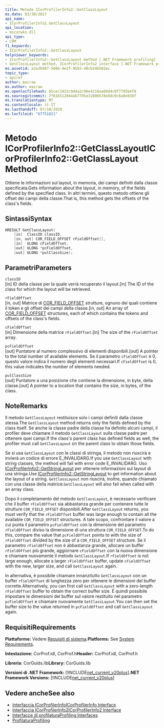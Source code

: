 ```yaml
---
title: Metodo ICorProfilerInfo2::GetClassLayout
ms.date: 03/30/2017
api_name:
- ICorProfilerInfo2.GetClassLayout
api_location:
- mscorwks.dll
api_type:
- COM
f1_keywords:
- ICorProfilerInfo2::GetClassLayout
helpviewer_keywords:
- ICorProfilerInfo2::GetClassLayout method [.NET Framework profiling]
- GetClassLayout method, ICorProfilerInfo2 interface [.NET Framework profiling]
ms.assetid: a3a36987-5666-4e2f-95b5-d0cb246502ec
topic_type:
- apiref
author: mairaw
ms.author: mairaw
ms.openlocfilehash: b5cec1022c9d4a2c96e4216aa09d4c0f7795b4f8
ms.sourcegitcommit: 7f616512044ab7795e32806578e8dc0c6a0e038f
ms.translationtype: MT
ms.contentlocale: it-IT
ms.lasthandoff: 07/10/2019
ms.locfileid: "67751821"
---
```

# <a name="icorprofilerinfo2getclasslayout-method"></a><span data-ttu-id="7132b-102">Metodo ICorProfilerInfo2::GetClassLayout</span><span class="sxs-lookup"><span data-stu-id="7132b-102">ICorProfilerInfo2::GetClassLayout Method</span></span>
<span data-ttu-id="7132b-103">Ottiene le informazioni sul layout, in memoria, dei campi definiti dalla classe specificata.</span><span class="sxs-lookup"><span data-stu-id="7132b-103">Gets information about the layout, in memory, of the fields defined by the specified class.</span></span> <span data-ttu-id="7132b-104">In altri termini, questo metodo ottiene gli offset dei campi della classe.</span><span class="sxs-lookup"><span data-stu-id="7132b-104">That is, this method gets the offsets of the class's fields.</span></span>  
  
## <a name="syntax"></a><span data-ttu-id="7132b-105">Sintassi</span><span class="sxs-lookup"><span data-stu-id="7132b-105">Syntax</span></span>  
  
```cpp  
HRESULT GetClassLayout(  
    [in]  ClassID classID,  
    [in, out] COR_FIELD_OFFSET rFieldOffset[],  
    [in]  ULONG cFieldOffset,  
    [out] ULONG *pcFieldOffset,  
    [out] ULONG *pulClassSize);  
```  
  
## <a name="parameters"></a><span data-ttu-id="7132b-106">Parametri</span><span class="sxs-lookup"><span data-stu-id="7132b-106">Parameters</span></span>  
 `classID`  
 <span data-ttu-id="7132b-107">[in] ID della classe per la quale verrà recuperato il layout.</span><span class="sxs-lookup"><span data-stu-id="7132b-107">[in] The ID of the class for which the layout will be retrieved.</span></span>  
  
 `rFieldOffset`  
 <span data-ttu-id="7132b-108">[in, out] Matrice di [COR_FIELD_OFFSET](../../../../docs/framework/unmanaged-api/metadata/cor-field-offset-structure.md) strutture, ognuno dei quali contiene il token e gli offset dei campi della classe.</span><span class="sxs-lookup"><span data-stu-id="7132b-108">[in, out] An array of [COR_FIELD_OFFSET](../../../../docs/framework/unmanaged-api/metadata/cor-field-offset-structure.md) structures, each of which contains the tokens and offsets of the class's fields.</span></span>  
  
 `cFieldOffset`  
 <span data-ttu-id="7132b-109">[in] Dimensione della matrice `rFieldOffset`.</span><span class="sxs-lookup"><span data-stu-id="7132b-109">[in] The size of the `rFieldOffset` array.</span></span>  
  
 `pcFieldOffset`  
 <span data-ttu-id="7132b-110">[out] Puntatore al numero complessivo di elementi disponibili.</span><span class="sxs-lookup"><span data-stu-id="7132b-110">[out] A pointer to the total number of available elements.</span></span> <span data-ttu-id="7132b-111">Se il parametro `cFieldOffset` è 0, questo valore indica il numero degli elementi necessari.</span><span class="sxs-lookup"><span data-stu-id="7132b-111">If `cFieldOffset` is 0, this value indicates the number of elements needed.</span></span>  
  
 `pulClassSize`  
 <span data-ttu-id="7132b-112">[out] Puntatore a una posizione che contiene la dimensione, in byte, della classe.</span><span class="sxs-lookup"><span data-stu-id="7132b-112">[out] A pointer to a location that contains the size, in bytes, of the class.</span></span>  
  
## <a name="remarks"></a><span data-ttu-id="7132b-113">Note</span><span class="sxs-lookup"><span data-stu-id="7132b-113">Remarks</span></span>  
 <span data-ttu-id="7132b-114">Il metodo `GetClassLayout` restituisce solo i campi definiti dalla classe stessa.</span><span class="sxs-lookup"><span data-stu-id="7132b-114">The `GetClassLayout` method returns only the fields defined by the class itself.</span></span> <span data-ttu-id="7132b-115">Se anche la classe padre della classe ha definito alcuni campi, il profiler deve chiamare il metodo `GetClassLayout` sulla classe padre per ottenere quei campi.</span><span class="sxs-lookup"><span data-stu-id="7132b-115">If the class's parent class has defined fields as well, the profiler must call `GetClassLayout` on the parent class to obtain those fields.</span></span>  
  
 <span data-ttu-id="7132b-116">Se si usa `GetClassLayout` con le classi di stringa, il metodo non riuscirà e invierà un codice di errore E_INVALIDARG.</span><span class="sxs-lookup"><span data-stu-id="7132b-116">If you use `GetClassLayout` with string classes, the method will fail with error code E_INVALIDARG.</span></span> <span data-ttu-id="7132b-117">Uso [ICorProfilerInfo2::GetStringLayout](../../../../docs/framework/unmanaged-api/profiling/icorprofilerinfo2-getstringlayout-method.md) per ottenere informazioni sul layout di una stringa.</span><span class="sxs-lookup"><span data-stu-id="7132b-117">Use [ICorProfilerInfo2::GetStringLayout](../../../../docs/framework/unmanaged-api/profiling/icorprofilerinfo2-getstringlayout-method.md) to get information about the layout of a string.</span></span> <span data-ttu-id="7132b-118">`GetClassLayout` non riuscirà, inoltre, quando chiamato con una classe della matrice.</span><span class="sxs-lookup"><span data-stu-id="7132b-118">`GetClassLayout` will also fail when called with an array class.</span></span>  
  
 <span data-ttu-id="7132b-119">Dopo il completamento del metodo `GetClassLayout`, è necessario verificare che il buffer `rFieldOffset` sia abbastanza grande per contenere tutte le strutture `COR_FIELD_OFFSET` disponibili.</span><span class="sxs-lookup"><span data-stu-id="7132b-119">After `GetClassLayout` returns, you must verify that the `rFieldOffset` buffer was large enough to contain all the available `COR_FIELD_OFFSET` structures.</span></span> <span data-ttu-id="7132b-120">A tale scopo, confrontare il valore a cui punta il parametro `pcFieldOffset` con la dimensione del parametro `rFieldOffset` diviso la dimensione di una struttura `COR_FIELD_OFFSET`.</span><span class="sxs-lookup"><span data-stu-id="7132b-120">To do this, compare the value that `pcFieldOffset` points to with the size of `rFieldOffset` divided by the size of a `COR_FIELD_OFFSET` structure.</span></span> <span data-ttu-id="7132b-121">Se il parametro `rFieldOffset` non è abbastanza grande, allocare un buffer `rFieldOffset` più grande, aggiornare `cFieldOffset` con la nuova dimensione e chiamare nuovamente il metodo `GetClassLayout`.</span><span class="sxs-lookup"><span data-stu-id="7132b-121">If `rFieldOffset` is not large enough, allocate a larger `rFieldOffset` buffer, update `cFieldOffset` with the new, larger size, and call `GetClassLayout` again.</span></span>  
  
 <span data-ttu-id="7132b-122">In alternativa, è possibile chiamare innanzitutto `GetClassLayout` con un buffer `rFieldOffset` di lunghezza zero per ottenere le dimensioni del buffer corrette.</span><span class="sxs-lookup"><span data-stu-id="7132b-122">Alternatively, you can first call `GetClassLayout` with a zero-length `rFieldOffset` buffer to obtain the correct buffer size.</span></span> <span data-ttu-id="7132b-123">È quindi possibile impostare le dimensioni del buffer sul valore restituito nel parametro `pcFieldOffset` e chiamare nuovamente `GetClassLayout`.</span><span class="sxs-lookup"><span data-stu-id="7132b-123">You can then set the buffer size to the value returned in `pcFieldOffset` and call `GetClassLayout` again.</span></span>  
  
## <a name="requirements"></a><span data-ttu-id="7132b-124">Requisiti</span><span class="sxs-lookup"><span data-stu-id="7132b-124">Requirements</span></span>  
 <span data-ttu-id="7132b-125">**Piattaforme:** Vedere [Requisiti di sistema](../../../../docs/framework/get-started/system-requirements.md).</span><span class="sxs-lookup"><span data-stu-id="7132b-125">**Platforms:** See [System Requirements](../../../../docs/framework/get-started/system-requirements.md).</span></span>  
  
 <span data-ttu-id="7132b-126">**Intestazione:** CorProf.idl, CorProf.h</span><span class="sxs-lookup"><span data-stu-id="7132b-126">**Header:** CorProf.idl, CorProf.h</span></span>  
  
 <span data-ttu-id="7132b-127">**Libreria:** CorGuids.lib</span><span class="sxs-lookup"><span data-stu-id="7132b-127">**Library:** CorGuids.lib</span></span>  
  
 <span data-ttu-id="7132b-128">**Versioni di .NET Framework:** [!INCLUDE[net_current_v20plus](../../../../includes/net-current-v20plus-md.md)]</span><span class="sxs-lookup"><span data-stu-id="7132b-128">**.NET Framework Versions:** [!INCLUDE[net_current_v20plus](../../../../includes/net-current-v20plus-md.md)]</span></span>  
  
## <a name="see-also"></a><span data-ttu-id="7132b-129">Vedere anche</span><span class="sxs-lookup"><span data-stu-id="7132b-129">See also</span></span>

- [<span data-ttu-id="7132b-130">Interfaccia ICorProfilerInfo</span><span class="sxs-lookup"><span data-stu-id="7132b-130">ICorProfilerInfo Interface</span></span>](../../../../docs/framework/unmanaged-api/profiling/icorprofilerinfo-interface.md)
- [<span data-ttu-id="7132b-131">Interfaccia ICorProfilerInfo2</span><span class="sxs-lookup"><span data-stu-id="7132b-131">ICorProfilerInfo2 Interface</span></span>](../../../../docs/framework/unmanaged-api/profiling/icorprofilerinfo2-interface.md)
- [<span data-ttu-id="7132b-132">Interfacce di profilatura</span><span class="sxs-lookup"><span data-stu-id="7132b-132">Profiling Interfaces</span></span>](../../../../docs/framework/unmanaged-api/profiling/profiling-interfaces.md)
- [<span data-ttu-id="7132b-133">Profilatura</span><span class="sxs-lookup"><span data-stu-id="7132b-133">Profiling</span></span>](../../../../docs/framework/unmanaged-api/profiling/index.md)
